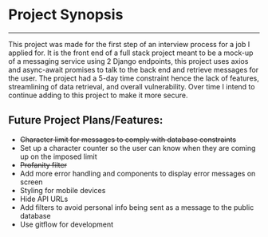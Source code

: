 # Project Synopsis
------------

This project was made for the first step of an interview process for a job I applied for. It is the front end of a full stack project meant to be a mock-up of a messaging service using 2 Django endpoints, this project uses axios and async-await promises to talk to the back end and retrieve messages for the user. The project had a 5-day time constraint hence the lack of features, streamlining of data retrieval, and overall vulnerability. Over time I intend to continue adding to this project to make it more secure.


## Future Project Plans/Features:
* ~~Character limit for messages to comply with database constraints~~
* Set up a character counter so the user can know when they are coming up on the imposed limit
* ~~Profanity filter~~
* Add more error handling and components to display error messages on screen
* Styling for mobile devices
* Hide API URLs
* Add filters to avoid personal info being sent as a message to the public database
* Use gitflow for development
